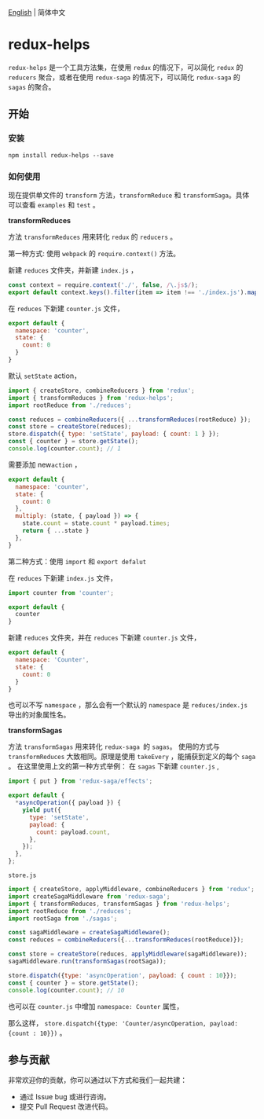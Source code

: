 [English](./README.md) | 简体中文

# redux-helps

`redux-helps` 是一个工具方法集，在使用 `redux` 的情况下，可以简化 `redux` 的 `reducers` 聚合，或者在使用 `redux-saga` 的情况下，可以简化 `redux-saga` 的 `sagas` 的聚合。

## 开始

### 安装
```
npm install redux-helps --save
```

### 如何使用

现在提供单文件的 `transform` 方法，`transformReduce` 和 `transformSaga`。具体可以查看 `examples` 和 `test` 。

**transformReduces**

方法 `transformReduces` 用来转化 `redux` 的 `reducers` 。

第一种方式: 使用 `webpack` 的 `require.context()` 方法。

新建 `reduces` 文件夹，并新建 `index.js` ，
```javascript
const context = require.context('./', false, /\.js$/);
export default context.keys().filter(item => item !== './index.js').map(key => context(key));
```
在 `reduces` 下新建 `counter.js` 文件，
```javascript
export default {
  namespace: 'counter',
  state: {
    count: 0
  }
}
```
默认 `setState` action，
```javascript
import { createStore, combineReducers } from 'redux';
import { transformReduces } from 'redux-helps';
import rootReduce from './reduces';

const reduces = combineReducers({ ...transformReduces(rootReduce) });
const store = createStore(reduces);
store.dispatch({ type: 'setState', payload: { count: 1 } });
const { counter } = store.getState();
console.log(counter.count); // 1
```
需要添加 new`action` ，
```javascript
export default {
  namespace: 'counter',
  state: {
    count: 0
  },
  multiply: (state, { payload }) => {
    state.count = state.count * payload.times;
    return { ...state }
  },
}
```
第二种方式：使用 `import` 和 `export defalut `

在 `reduces` 下新建 `index.js` 文件，
```javascript
import counter from 'counter';

export default {
  counter
}
```
新建 `reduces` 文件夹，并在 `reduces` 下新建 `counter.js` 文件，
```javascript
export default {
  namespace: 'Counter',
  state: {
    count: 0
  }
}
```
也可以不写 `namespace` ，那么会有一个默认的 `namespace` 是 `reduces/index.js` 导出的对象属性名。

**transformSagas**

方法 `transformSagas` 用来转化 `redux-saga `的 `sagas`。
使用的方式与 `transformReduces` 大致相同。原理是使用 `takeEvery` ，能捕获到定义的每个 `saga` 。
在这里使用上文的第一种方式举例：
在 `sagas` 下新建 `counter.js` ,

```javascript
import { put } from 'redux-saga/effects';

export default {
  *asyncOperation({ payload }) {
    yield put({
      type: 'setState',
      payload: {
        count: payload.count,
      },
    });
  },
};
```
`store.js`
```javascript
import { createStore, applyMiddleware, combineReducers } from 'redux';
import createSagaMiddleware from 'redux-saga';
import { transformReduces, transformSagas } from 'redux-helps';
import rootReduce from './reduces';
import rootSaga from './sagas';

const sagaMiddleware = createSagaMiddleware();
const reduces = combineReducers({...transformReduces(rootReduce)});

const store = createStore(reduces, applyMiddleware(sagaMiddleware));
sagaMiddleware.run(transformSagas(rootSaga));

store.dispatch({type: 'asyncOperation', payload: { count : 10}});
const { counter } = store.getState();
console.log(counter.count); // 10
```
也可以在 `counter.js` 中增加 `namespace: Counter` 属性，

那么这样， `store.dispatch({type: 'Counter/asyncOperation, payload: {count : 10}})` 。

## 参与贡献

非常欢迎你的贡献，你可以通过以下方式和我们一起共建：

- 通过 Issue bug 或进行咨询。
- 提交 Pull Request 改进代码。
